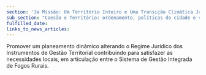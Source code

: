 ```yaml
---
section: '3a Missão: Um Território Inteiro e Uma Transição Climática Justa'
sub_section: "Coesão e Território: ordenamento, políticas de cidade e valorização do interior para dinamizar a economia"
fulfilled_date:
links_to_news_articles:
---
```


Promover um planeamento dinâmico alterando o Regime Jurídico dos Instrumentos de Gestão Territorial contribuindo para satisfazer as necessidades locais, em articulação entre o Sistema de Gestão Integrada de Fogos Rurais.